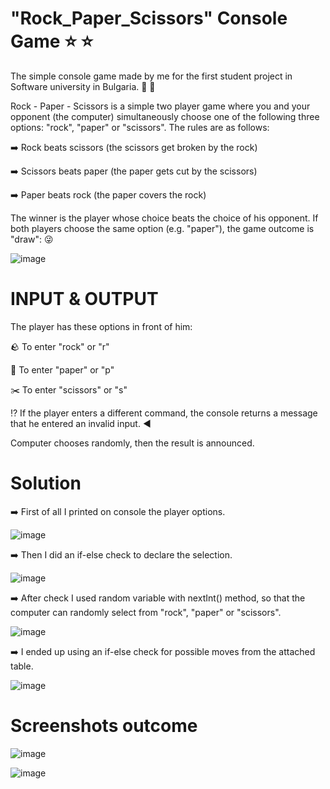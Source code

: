 # "Rock_Paper_Scissors" Console Game ⭐ ⭐
The simple console game made by me for the first student project in Software university in Bulgaria. 🙂 🙂

Rock - Paper - Scissors is a simple two player game where you and your opponent (the computer) simultaneously
choose one of the following three options: "rock", "paper" or "scissors". The rules are as follows:

➡️ Rock beats scissors (the scissors get broken by the rock)

➡️ Scissors beats paper (the paper gets cut by the scissors)

➡️ Paper beats rock (the paper covers the rock)

The winner is the player whose choice beats the choice of his opponent. If both players choose the same option
(e.g. "paper"), the game outcome is "draw": 😜


![image](https://github.com/StefanHristov1997/RockPaperScissorsByStefanHristov1997/assets/133797718/b3438756-ed2e-44e2-9959-d21f30c9395f)

# INPUT & OUTPUT

Тhe player has these options in front of him:

🪨 To enter "rock" or "r"

🧻 To enter "paper" or "p"

✂️ To enter "scissors" or "s"

⁉️ If the player enters a different command, the console returns a message that he entered an invalid input. ◀️ 

Computer chooses randomly, then the result is announced.

# Solution

➡️ First of all I printed on console the player options.

![image](https://github.com/StefanHristov1997/RockPaperScissorsByStefanHristov1997/assets/133797718/3132627a-5f70-44a2-8d56-60a3ae5e969e)

➡️ Then I did an if-else check to declare the selection.

![image](https://github.com/StefanHristov1997/RockPaperScissorsByStefanHristov1997/assets/133797718/4dd4ac28-0f6a-424a-afc2-bff5403e0b55)

➡️ After check I used random variable with nextInt() method, so that the computer can randomly select from "rock", "paper" or "scissors".

![image](https://github.com/StefanHristov1997/RockPaperScissorsByStefanHristov1997/assets/133797718/e935d5ab-48ff-4da1-b967-40720698f310)

➡️ I ended up using an if-else check for possible moves from the attached table.

![image](https://github.com/StefanHristov1997/RockPaperScissorsByStefanHristov1997/assets/133797718/1fdf55fc-ff67-4d09-8225-f9db1d919f96)


# Screenshots outcome

![image](https://github.com/StefanHristov1997/RockPaperScissorsByStefanHristov1997/assets/133797718/77763395-009b-4721-a255-33f55fa0db9d)

![image](https://github.com/StefanHristov1997/RockPaperScissorsByStefanHristov1997/assets/133797718/c62ac26d-dabc-4b1f-b202-35774a686549)




